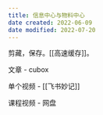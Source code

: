 ```yaml
---
title: 信息中心与物料中心
date created: 2022-06-09
date modified: 2022-07-20
---
```


剪藏，保存。[[高速缓存]]。

文章 - cubox

单个视频 - [[飞书妙记]]

课程视频 - 网盘
